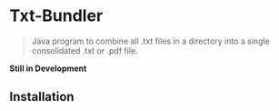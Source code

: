# Txt-Bundler
>Java program to combine all .txt files in a directory into a single consolidated .txt or .pdf file.

**Still in Development**

## Installation
